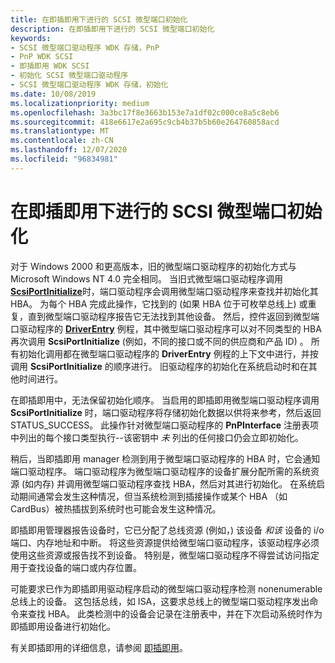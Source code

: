 ```yaml
---
title: 在即插即用下进行的 SCSI 微型端口初始化
description: 在即插即用下进行的 SCSI 微型端口初始化
keywords:
- SCSI 微型端口驱动程序 WDK 存储，PnP
- PnP WDK SCSI
- 即插即用 WDK SCSI
- 初始化 SCSI 微型端口驱动程序
- SCSI 微型端口驱动程序 WDK 存储，初始化
ms.date: 10/08/2019
ms.localizationpriority: medium
ms.openlocfilehash: 3a3bc17f8e3663b153e7a1df02c000ce8a5c8eb6
ms.sourcegitcommit: 418e6617e2a695c9cb4b37b5b60e264760858acd
ms.translationtype: MT
ms.contentlocale: zh-CN
ms.lasthandoff: 12/07/2020
ms.locfileid: "96834981"
---
```

# <a name="scsi-miniport-initialization-under-plug-and-play"></a>在即插即用下进行的 SCSI 微型端口初始化

对于 Windows 2000 和更高版本，旧的微型端口驱动程序的初始化方式与 Microsoft Windows NT 4.0 完全相同。 当旧式微型端口驱动程序调用 [**ScsiPortInitialize**](/windows-hardware/drivers/ddi/srb/nf-srb-scsiportinitialize)时，端口驱动程序会调用微型端口驱动程序来查找并初始化其 HBA。 为每个 HBA 完成此操作，它找到的 (如果 HBA 位于可枚举总线上) 或重复，直到微型端口驱动程序报告它无法找到其他设备。 然后，控件返回到微型端口驱动程序的 [**DriverEntry**](driverentry-of-scsi-miniport-driver.md) 例程，其中微型端口驱动程序可以对不同类型的 HBA 再次调用 **ScsiPortInitialize** (例如，不同的接口或不同的供应商和产品 ID) 。 所有初始化调用都在微型端口驱动程序的 **DriverEntry** 例程的上下文中进行，并按调用 **ScsiPortInitialize** 的顺序进行。 旧驱动程序的初始化在系统启动时和在其他时间进行。

在即插即用中，无法保留初始化顺序。 当启用的即插即用微型端口驱动程序调用 **ScsiPortInitialize** 时，端口驱动程序将存储初始化数据以供将来参考，然后返回 STATUS_SUCCESS。 此操作针对微型端口驱动程序的 **PnPInterface** 注册表项中列出的每个接口类型执行--该密钥中 *未* 列出的任何接口仍会立即初始化。

稍后，当即插即用 manager 检测到用于微型端口驱动程序的 HBA 时，它会通知端口驱动程序。 端口驱动程序为微型端口驱动程序的设备扩展分配所需的系统资源 (如内存) 并调用微型端口驱动程序查找 HBA，然后对其进行初始化。 在系统启动期间通常会发生这种情况，但当系统检测到插接操作或某个 HBA （如 CardBus）被热插拔到系统时也可能会发生这种情况。

即插即用管理器报告设备时，它已分配了总线资源 (例如，) 该设备 *和该* 设备的 i/o 端口、内存地址和中断。 将这些资源提供给微型端口驱动程序，该驱动程序必须使用这些资源或报告找不到设备。 特别是，微型端口驱动程序不得尝试访问指定用于查找设备的端口或内存位置。

可能要求已作为即插即用驱动程序启动的微型端口驱动程序检测 nonenumerable 总线上的设备。 这包括总线，如 ISA，这要求总线上的微型端口驱动程序发出命令来查找 HBA。 此类检测中的设备会记录在注册表中，并在下次启动系统时作为即插即用设备进行初始化。

有关即插即用的详细信息，请参阅 [即插即用](../kernel/introduction-to-plug-and-play.md)。
